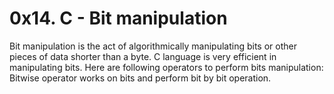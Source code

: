 # 0x14. C - Bit manipulation
Bit manipulation is the act of algorithmically manipulating bits or other pieces of data shorter than a byte. C language is very efficient in manipulating bits. Here are following operators to perform bits manipulation: Bitwise operator works on bits and perform bit by bit operation.
